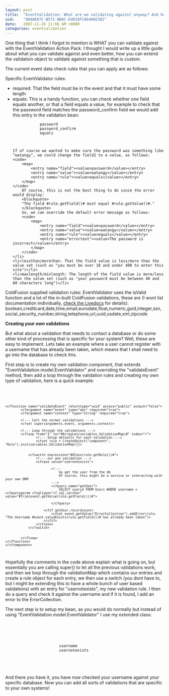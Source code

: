 ```yaml
---
layout: post
title:  "EventValidation: What are we validating against anyway? And how can we add our own validations?"
uid:	"8A9AE87C-B571-BBAC-E4818FC864A6E382"
date:   2007-11-26 11:08 AM +0000
categories: eventvalidation
---
```

One thing that I think I forgot to mention is WHAT you can validate against with the EventValidation Action Pack. I thought I would write up a little guide about what you can validate against and even better, how you can extend the validation object to validate against something that is custom.

The current event data check rules that you can apply are as follows:

Specific EventValidator rules:
<ul>
	<li>required: That the field must be in the event and that it must have some length</li>
	<li>equals: This is a handy function, you can check whether one field equals another, or that a field equals a value, for example to check that the password field matches the password_confirm field we would add this entry in the validation bean:
	<code>
		<map>
			<entry name="field"><value>password</value></entry>
			<entry name="field2"><value>password_confirm</value></entry>
			<entry name="rule"><value>equals</value></entry>
		</map>
	</code>
	
	If of course we wanted to make sure the password was something like "watangy", we could change the field2 to a value, as follows:
	<code>
		<map>
			<entry name="field"><value>password</value></entry>
			<entry name="value"><value>watangy</value></entry>
			<entry name="rule"><value>equals</value></entry>
		</map>
	</code>
		Of course, this is not the best thing to do since the error would display:
		<blockquote>
		"The field #rule.getField()# must equal #rule.getValue()#."
		</blockquote>
		So, we can override the default error message as follows:
		<code>
			<map>
				<entry name="field"><value>password</value></entry>
				<entry name="value"><value>watangy</value></entry>
				<entry name="rule"><value>equals</value></entry>
				<entry name="errortext"><value>The password is incorrect</value></entry>
			</map>
		</code>
	</li>
	<li>lessthan/morethan: That the field value is less/more than the value set (such as "you must be over 18 and under 400 to enter this site")</li>
	<li>maxlength/minlength: The length of the field value is more/less than the value set (such as "your password must be between 40 and 60 characters long")</li>
</ul>

ColdFusion supplied validation rules:
EventValidator uses the isValid function and a lot of the in-built ColdFusion validations, these are (I wont list documentation individually, <a href="http://www.cfquickdocs.com/cf8/?getDoc=IsValid#IsValid" title="CFQuickDocs">check the Livedocs</a> for details): boolean,creditcard,date,time,email,eurodate,float,numeric,guid,integer,ssn,social_security_number,string,telephone,url,uuid,usdate,xml,zipcode


<strong>Creating your own validations</strong>

But what about a validation that needs to contact a database or do some other kind of processing that is specific for your system? Well, these are easy to implement. Lets take an example where a user cannot register with a username that has already been taken, which means that I shall need to go into the database to check this. 

First step is to create my own validation component, that extends "EventValidation.model.EventValidator" and overriding the "validateEvent" method, then add a loop through the validation rules and creating my own type of validation, here is a quick example:

<code>
	<cfcomponent extends="EventValidation.model.EventValidator" output="false">

	<cffunction name="validateEvent" returntype="void" access="public" output="false">
			<cfargument name="event" type="any" required="true">
			<cfargument name="context" type="string" required="true">

			<!--- Call the normal validations --->
			<cfset super(arguments.event, arguments.context)>

			<!--- Loop through the validations --->
			<cfloop from="1" to="#ArrayLen(variables.ValidationMap)#" index="r">
					<!--- Setup defaults for each validation --->
					<cfset rule = CreateObject("component", "Rule").init(variables.ValidationMapr])>
				

				<cfswitch expression="#UCase(rule.getRule())#">
					<!--- our own validation --->
					<cfcase value="usernotexists">

							<!---
								Go get the user from the db 
								Of course, this might be a service or interacting with your own ORM
							--->
							<cfquery name="getUser">
								SELECT userid FROM Users WHERE username = <cfqueryparam cfsqltype="cf_sql_varchar" value="#Trim(event.getValue(rule.getField()))#">

							</cfquery>

						<cfif getUser.recordcount>
							<cfset event.getValue("ErrorCollection").addError(rule, "The Username #event.valueExists(rule.getField())# has already been taken")>
						</cfif>
					</cfcase>
				</cfswitch>


			</cfloop>
	</cffunction>
	</cfcomponent>
	
	
</code>

Hopefully the comments in the code above explain what is going on, but essentially you are calling super() to let all the previous validations work, and then we loop through the validationMap which contains our entries and create a rule object for each entry, we then use a switch (you dont have to, but I might be extending this to have a whole bunch of user based validations) with an entry for "usernotexists", my new validation rule. I then do a query and check it against the username and if it is found, I add an error to the ErrorCollection.

The next step is to setup my bean, as you would do normally but instead of using "EventValidation.model.EventValidator" I use my extended class:

<code>
	<bean id="userValidation" class="myProject.model.UserValidator">
		 	<constructor-arg name="rules">
		 		<list>
		 			<map>
		 				<entry key="field"><value>username</value></entry>
		 				<entry key="rule"><value>usernotexists</value></entry>
		 			</map>
				</list>
			</constructor-arg>
	</bean>
</code>

And there you have it, you have now checked your username against your specific database. Now you can add all sorts of validations that are specific to your own systems!